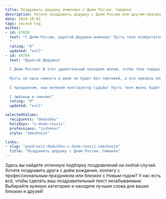 ```yaml
---
title: Поздравить дедушку инженера с Днем России. Смешное
description: Хотите поздравить дедушку с Днем России или другим праздником? Наш ИИ создаст незабываемое поздравление, а вы обязательно выделитесь среди других.  
date: 2024-10-01
tags: second tag
wishes:
- id: 87059
  text: "С Днём России, дорогой Дедушка-инженер! Пусть твоя изобретательность сегодня проявится в приготовлении самого вкусного шашлыка, а технический гений – в умении найти самый удобный гамак для наблюдения за фейерверком!  Желаю тебе крепкого здоровья, чтобы хватило сил на все задуманные (и незадуманные!) изобретения, и море позитива, способного питать твою энергию на протяжении всего года!  С праздником!
  "
  rating: "0"
  updated: "null"
- id: 44794
  text: "Дорогой Дедушка!
  
  С Днем России! В этот удивительный праздник желаю, чтобы твое сердце воспламенялось, как собранная из деталей инженерная конструкция! Пусть идеи текут, словно река, а ваши проекты растут, как грибы после дождя.
  
  Пусть ни одна комната в доме не будет без чертежей, а все кризисы обходят вас стороной, как неудачные схемы! Желаю, чтобы твой запас терпения никогда не иссякал, а чувство юмора всегда шло в ногу с шестеренками твоей души.
  
  С праздником, наш великий конструктор судьбы! Пусть твоя жизнь будет такой же прочной и надежной, как ни одна драгоценная деталь, а хобби — таким же увлекательным, как запуск ракет в космос!
  
  С любовью и смехом!"
  rating: "0"
  updated: "null"

selectedValues:
  recipients: "dedushku"
  holidays: "s-dnem-rossii"
  professions: "inzhener"
  style: "smeshnoje"

links:
- slug: "pozdravit-dedushku-s-dnem-rossii-smeshnoje"
  title: "Поздравить дедушку с Днем России. Смешное"
---
```


Здесь вы найдете отличную подборку поздравлений на любой случай.
Хотите поздравить друга с днём рождения, коллегу с профессиональным праздником или близких с Новым годом? У нас есть всё, чтобы сделать ваш поздравительный текст незабываемым. Выбирайте нужную категорию и находите лучшие слова для ваших близких и друзей!
